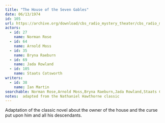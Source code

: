 ```yaml
---
title: "The House of the Seven Gables"
date: 06/13/1974
id: 105
url: https://archive.org/download/cbs_radio_mystery_theater/cbs_radio_mystery_theater-0101-0150.zip/cbs_radio_mystery_theater-0101-0150%2Fcbsrmt_0105_the_house_of_the_seven_gables.mp3
actors:  
  - id: 27
    name: Norman Rose  
  - id: 64
    name: Arnold Moss  
  - id: 35
    name: Bryna Raeburn  
  - id: 69
    name: Jada Rowland  
  - id: 105
    name: Staats Cotsworth
writers:  
  - id: 38
    name: Ian Martin
searchable: Norman Rose,Arnold Moss,Bryna Raeburn,Jada Rowland,Staats Cotsworth Ian Martin
notes:  adapted from the Nathaniel Hawthorne classic
---
```

Adaptation of the classic novel about the owner of the house and the curse put upon him and all his descendants.